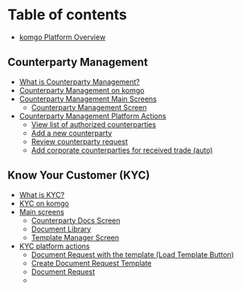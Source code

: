 # Table of contents

* [komgo Platform Overview](README.md)

## Counterparty Management

* [What is Counterparty Management?](counterparty-management/what-is-counterparty-management.md)
* [Counterparty Management on komgo](counterparty-management/counterparty-management-on-komgo.md)
* [Counterparty Management Main Screens](counterparty-management/counterparty-management-main-screens/README.md)
  * [Counterparty Management Screen](counterparty-management/counterparty-management-main-screens/counterparty-management-screen.md)
* [Counterparty Management Platform Actions](counterparty-management/counterparty-management-platform-actions/README.md)
  * [View list of authorized counterparties](counterparty-management/counterparty-management-platform-actions/view-list-of-authorized-counterparties.md)
  * [Add a new counterparty](counterparty-management/counterparty-management-platform-actions/add-a-new-counterparty.md)
  * [Review counterparty request](counterparty-management/counterparty-management-platform-actions/review-counterparty-request.md)
  * [Add corporate counterparties for received trade \(auto\)](counterparty-management/counterparty-management-platform-actions/add-corporate-counterparties-for-received-trade-auto.md)

## Know Your Customer \(KYC\)

* [What is KYC?](know-your-customer-kyc/what-is-kyc.md)
* [KYC on komgo](know-your-customer-kyc/kyc-on-komgo.md)
* [Main screens](know-your-customer-kyc/main-screens/README.md)
  * [Counterparty Docs Screen](know-your-customer-kyc/main-screens/counterparty-docs-screen.md)
  * [Document Library](know-your-customer-kyc/main-screens/document-library.md)
  * [Template Manager Screen](know-your-customer-kyc/main-screens/template-manager-screen.md)
* [KYC platform actions](know-your-customer-kyc/kyc-platform-actions/README.md)
  * [Document Request with the template \(Load Template Button\)](know-your-customer-kyc/kyc-platform-actions/document-request-with-the-template-load-template-button.md)
  * [Create Document Request Template](know-your-customer-kyc/kyc-platform-actions/create-document-request-template.md)
  * [Document Request](know-your-customer-kyc/kyc-platform-actions/document-request.md)
  * 

<!--stackedit_data:
eyJoaXN0b3J5IjpbMTAyNjExMTY0MF19
-->